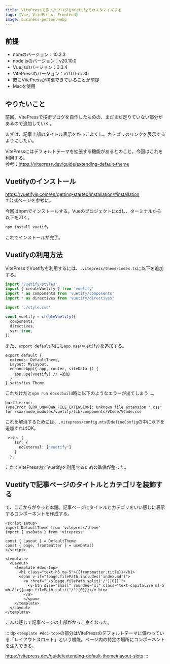 ```yaml
---
title: VitePressで作ったブログをVuetifyでカスタマイズする
tags: [Vue, VitePress, Frontend]
image: business-person.webp
---
```


## 前提
* npmのバージョン：10.2.3
* node.jsのバージョン：v20.10.0
* Vue.jsのバージョン：3.3.4
* VitePressのバージョン：v1.0.0-rc.30
* 既にVitePressが構築できていることが前提
* Macを使用


## やりたいこと
前回、VitePressで技術ブログを自作したものの、まだまだ足りていない部分があるので追加していく。

まずは、記事上部のタイトル表示をかっこよくし、カテゴリのリンクを表示するようにしたい。
    
VitePressにはデフォルトテーマを拡張する機能があるとのこと。今回はこれを利用する。  
参考：https://vitepress.dev/guide/extending-default-theme 


## Vuetifyのインストール
https://vuetifyjs.com/en/getting-started/installation/#installation  
↑公式ページを参考に。  
  
今回はnpmでインストールする。Vueのプロジェクトにcdし、ターミナルから以下を叩く。

```zsh
npm install vuetify
```
  
これでインストールが完了。


## Vuetifyの利用方法
VitePressでVuetifyを利用するには、`.vitepress/theme/index.ts`に以下を追加する。

```ts
import 'vuetify/styles'
import { createVuetify } from 'vuetify'
import * as components from 'vuetify/components'
import * as directives from 'vuetify/directives'

import './style.css'

const vuetify = createVuetify({
  components,
  directives,
  ssr: true,
})
```

また、`export default`内にも`app.use(vuetify)`を追加する。
  
```ts{5}
export default {
  extends: DefaultTheme,
  Layout: MyLayout,
  enhanceApp({ app, router, siteData }) {
    app.use(vuetify) // ←追加
  }
} satisfies Theme
```

これだけだと`npm run docs:build`時に以下のようなエラーが出てしまう…。
  
```
build error:
TypeError [ERR_UNKNOWN_FILE_EXTENSION]: Unknown file extension ".css" for /xxx/node_modules/vuetify/lib/components/VCode/VCode.css
```

これを解消するためには、`.vitepress/config.mts`の`defineConfig`の中に以下を追加すればOK。
  
```ts
 vite: {
    ssr: {
      noExternal: ["vuetify"]
    }
  },
```

これでVitePress内でVuetifyを利用するための準備が整った。


## Vuetifyで記事ページのタイトルとカテゴリを装飾する
で、ここからがやっと本題。記事ページにタイトルとカテゴリをいい感じに表示するコンポーネントを作成する。

```vue
<script setup>
import DefaultTheme from 'vitepress/theme'
import { useData } from 'vitepress'

const { Layout } = DefaultTheme
const { page, frontmatter } = useData()
</script>

<template>
  <Layout>
    <template #doc-top>
      <h1 class="text-h5 ma-5">{{frontmatter.title}}</h1>
      <span v-if="!page.filePath.includes('index.md')">
        <a :href="`/${page.filePath.split('/')[0]}`">
          <v-btn size="small" rounded="xl" class="text-capitalize ml-5 mb-8">{{page.filePath.split("/")[0]}}</v-btn>
        </a>
        </span>
    </template>
  </Layout>
</template>
```

こんな感じで記事ページの上部がかっこ良くなった。

::: tip
`<template #doc-top>`の部分はVitePressのデフォルトテーマに備わっている「レイアウトスロット」という機能。ページ内の特定の場所にコンポーネントを注入できる。

https://vitepress.dev/guide/extending-default-theme#layout-slots
:::